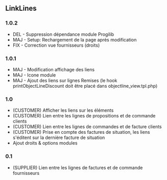 ## LinkLines

### 1.0.2
* DEL - Suppression dépendance module Progilib
* MAJ - Setup: Rechargement de la page après modification
* FIX - Correction vue fournisseurs (droits)

### 1.0.1
* MAJ - Modification affichage des liens
* MAJ - Icone module
* MAJ - Ajout des liens sur lignes Remises (le hook printObjectLineDiscount doit être placé dans objectline_view.tpl.php)

### 1.0
* (CUSTOMER) Afficher les liens sur les éléments
* (CUSTOMER) Lien entre les lignes de propositions et de commande clients
* (CUSTOMER) Lien entre les lignes de commandes et de facture clients
* (CUSTOMER) Prise en compte des factures de situation, les liens s'éditent sur la dernière facture de situation
* Ajout droits & options modules 

### 0.1 
* (SUPPLIER) Lien entre les lignes de factures et de commande fournisseurs

